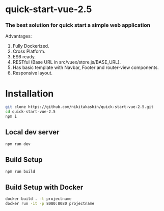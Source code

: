 # quick-start-vue-2.5
### The best solution for quick start a simple web application
Advantages:
1. Fully Dockerized.
2. Cross Platform.
3. ES6 ready.
4. RESTful (Base URL in src/vuex/store.js/BASE_URL).
5. Has basic template with Navbar, Footer and router-view components.
6. Responsive layout.


# Installation
``` bash
git clone https://github.com/nikitakashin/quick-start-vue-2.5.git
cd quick-start-vue-2.5
npm i
```

## Local dev server

``` bash
npm run dev
```

## Build Setup

``` bash
npm run build
```

## Build Setup with Docker

``` bash
docker build . -t projectname
docker run -it -p 8080:8080 projectname
```


